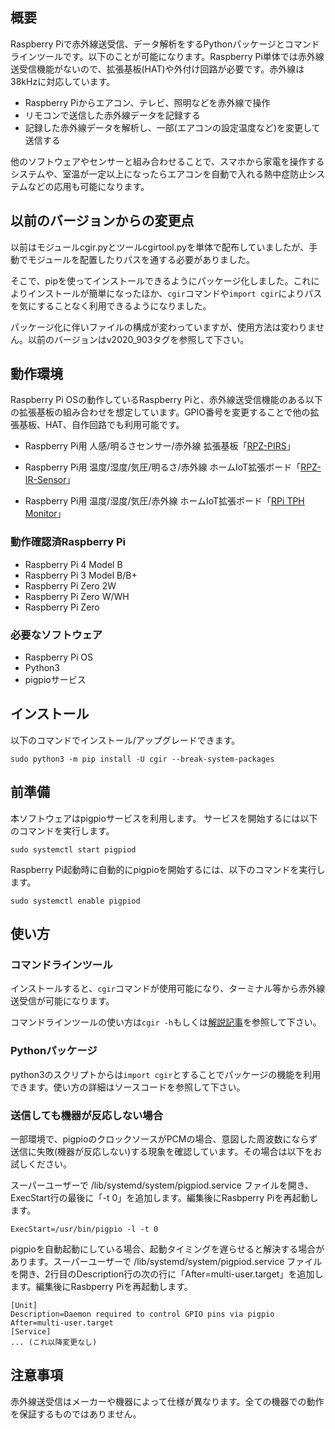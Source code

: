 ## 概要
Raspberry Piで赤外線送受信、データ解析をするPythonパッケージとコマンドラインツールです。以下のことが可能になります。Raspberry Pi単体では赤外線送受信機能がないので、拡張基板(HAT)や外付け回路が必要です。赤外線は38kHzに対応しています。
- Raspberry Piからエアコン、テレビ、照明などを赤外線で操作
- リモコンで送信した赤外線データを記録する
- 記録した赤外線データを解析し、一部(エアコンの設定温度など)を変更して送信する

他のソフトウェアやセンサーと組み合わせることで、スマホから家電を操作するシステムや、室温が一定以上になったらエアコンを自動で入れる熱中症防止システムなどの応用も可能になります。

## 以前のバージョンからの変更点
以前はモジュールcgir.pyとツールcgirtool.pyを単体で配布していましたが、手動でモジュールを配置したりパスを通する必要がありました。

そこで、pipを使ってインストールできるようにパッケージ化しました。これによりインストールが簡単になったほか、`cgir`コマンドや`import cgir`によりパスを気にすることなく利用できるようになりました。

パッケージ化に伴いファイルの構成が変わっていますが、使用方法は変わりません。以前のバージョンはv2020_903タグを参照して下さい。

## 動作環境
Raspberry Pi OSの動作しているRaspberry Piと、赤外線送受信機能のある以下の拡張基板の組み合わせを想定しています。GPIO番号を変更することで他の拡張基板、HAT、自作回路でも利用可能です。

- Raspberry Pi用 人感/明るさセンサー/赤外線 拡張基板「[RPZ-PIRS](https://www.indoorcorgielec.com/products/rpz-pirs/)」

- Raspberry Pi用 温度/湿度/気圧/明るさ/赤外線 ホームIoT拡張ボード「[RPZ-IR-Sensor](https://www.indoorcorgielec.com/products/rpz-ir-sensor/)」

- Raspberry Pi用 温度/湿度/気圧/赤外線 ホームIoT拡張ボード「[RPi TPH Monitor](https://www.indoorcorgielec.com/products/rpi-tph-monitor-rev2/)」

### 動作確認済Raspberry Pi
- Raspberry Pi 4 Model B
- Raspberry Pi 3 Model B/B+
- Raspberry Pi Zero 2W
- Raspberry Pi Zero W/WH
- Raspberry Pi Zero

### 必要なソフトウェア
- Raspberry Pi OS
- Python3
- pigpioサービス

## インストール
以下のコマンドでインストール/アップグレードできます。

`sudo python3 -m pip install -U cgir --break-system-packages`

## 前準備
本ソフトウェアはpigpioサービスを利用します。
サービスを開始するには以下のコマンドを実行します。

`sudo systemctl start pigpiod`

Raspberry Pi起動時に自動的にpigpioを開始するには、以下のコマンドを実行します。

`sudo systemctl enable pigpiod`

## 使い方

### コマンドラインツール
インストールすると、`cgir`コマンドが使用可能になり、ターミナル等から赤外線送受信が可能になります。

コマンドラインツールの使い方は`cgir -h`もしくは[解説記事](https://www.indoorcorgielec.com/resources/raspberry-pi/python-pigpio-infrared)を参照して下さい。

### Pythonパッケージ
python3のスクリプトからは`import cgir`とすることでパッケージの機能を利用できます。使い方の詳細はソースコードを参照して下さい。

### 送信しても機器が反応しない場合
一部環境で、pigpioのクロックソースがPCMの場合、意図した周波数にならず送信に失敗(機器が反応しない)する現象を確認しています。その場合は以下をお試しください。

スーパーユーザーで /lib/systemd/system/pigpiod.service ファイルを開き、ExecStart行の最後に「-t 0」を追加します。編集後にRasbperry Piを再起動します。

`ExecStart=/usr/bin/pigpio -l -t 0`

pigpioを自動起動にしている場合、起動タイミングを遅らせると解決する場合があります。スーパーユーザーで /lib/systemd/system/pigpiod.service ファイルを開き、2行目のDescription行の次の行に「After=multi-user.target」を追加します。編集後にRasbperry Piを再起動します。

```
[Unit]
Description=Daemon required to control GPIO pins via pigpio
After=multi-user.target
[Service]
... (これ以降変更なし)
```

## 注意事項
赤外線送受信はメーカーや機器によって仕様が異なります。全ての機器での動作を保証するものではありません。
